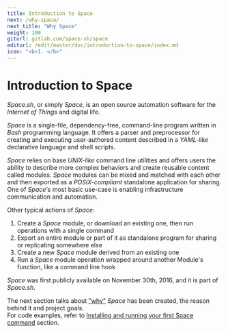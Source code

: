 ```yaml
---
title: Introduction to Space
next: /why-space/
next_title: "Why Space"
weight: 100
giturl: gitlab.com/space-sh/space
editurl: /edit/master/doc/introduction-to-space/index.md
icon: "<b>1. </b>"
---
```


# Introduction to Space

_Space.sh_, or simply _Space_, is an open source automation software for the _Internet of Things_ and digital life.  

_Space_ is a single-file, dependency-free, command-line program written in _Bash_ programming language. It offers a parser and preprocessor for creating and executing user-authored content described in a _YAML-like_ declarative language and shell scripts.  

_Space_ relies on base _UNIX-like_ command line utilities and offers users the ability to describe more complex behaviors and create reusable content called modules. _Space_ modules can be mixed and matched with each other and then exported as a _POSIX-compliant_ standalone application for sharing.  
One of _Space's_ most basic use-case is enabling infrastructure communication and automation.  

Other typical actions of _Space_:  
1. Create a _Space_ module, or download an existing one, then run operations with a single command  
2. Export an entire module or part of it as standalone program for sharing or replicating somewhere else  
3. Create a new _Space_ module derived from an existing one  
4. Run a _Space_ module operation wrapped around another Module's function, like a command line hook  

_Space_ was first publicly available on November 30th, 2016, and it is part of _Space.sh_.  

The next section talks about ["why"](../why-space/#content) _Space_ has been created, the reason behind it and project goals.  
For code examples, refer to [Installing and running your first Space command](../installing-and-running-your-first-space-command/#content) section.


